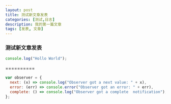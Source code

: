 ```yaml
---
layout: post
title: 测试新文章发表
categories: [测试,日志]
description: 我的第一篇文章
tags: [发表, 文章]
---
```


### 测试新文章发表

```javascript
console.log("Hollo World");
```

==========

```js
var observer = {
  next: (x) => console.log("Observer got a next value: " + x),
  error: (err) => console.error("Observer got an error: " + err),
  complete: () => console.log("Observer got a complete  notification"),
};
```
